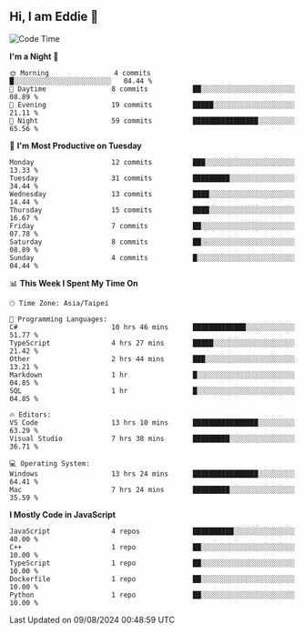 ## Hi, I am Eddie 👋

<!--START_SECTION:waka-->
![Code Time](http://img.shields.io/badge/Code%20Time-256%20hrs%2013%20mins-blue)

**I'm a Night 🦉** 

```text
🌞 Morning                4 commits           █░░░░░░░░░░░░░░░░░░░░░░░░   04.44 % 
🌆 Daytime                8 commits           ██░░░░░░░░░░░░░░░░░░░░░░░   08.89 % 
🌃 Evening                19 commits          █████░░░░░░░░░░░░░░░░░░░░   21.11 % 
🌙 Night                  59 commits          ████████████████░░░░░░░░░   65.56 % 
```
📅 **I'm Most Productive on Tuesday** 

```text
Monday                   12 commits          ███░░░░░░░░░░░░░░░░░░░░░░   13.33 % 
Tuesday                  31 commits          █████████░░░░░░░░░░░░░░░░   34.44 % 
Wednesday                13 commits          ████░░░░░░░░░░░░░░░░░░░░░   14.44 % 
Thursday                 15 commits          ████░░░░░░░░░░░░░░░░░░░░░   16.67 % 
Friday                   7 commits           ██░░░░░░░░░░░░░░░░░░░░░░░   07.78 % 
Saturday                 8 commits           ██░░░░░░░░░░░░░░░░░░░░░░░   08.89 % 
Sunday                   4 commits           █░░░░░░░░░░░░░░░░░░░░░░░░   04.44 % 
```


📊 **This Week I Spent My Time On** 

```text
🕑︎ Time Zone: Asia/Taipei

💬 Programming Languages: 
C#                       10 hrs 46 mins      █████████████░░░░░░░░░░░░   51.77 % 
TypeScript               4 hrs 27 mins       █████░░░░░░░░░░░░░░░░░░░░   21.42 % 
Other                    2 hrs 44 mins       ███░░░░░░░░░░░░░░░░░░░░░░   13.21 % 
Markdown                 1 hr                █░░░░░░░░░░░░░░░░░░░░░░░░   04.85 % 
SQL                      1 hr                █░░░░░░░░░░░░░░░░░░░░░░░░   04.85 % 

🔥 Editors: 
VS Code                  13 hrs 10 mins      ████████████████░░░░░░░░░   63.29 % 
Visual Studio            7 hrs 38 mins       █████████░░░░░░░░░░░░░░░░   36.71 % 

💻 Operating System: 
Windows                  13 hrs 24 mins      ████████████████░░░░░░░░░   64.41 % 
Mac                      7 hrs 24 mins       █████████░░░░░░░░░░░░░░░░   35.59 % 
```

**I Mostly Code in JavaScript** 

```text
JavaScript               4 repos             ██████████░░░░░░░░░░░░░░░   40.00 % 
C++                      1 repo              ██░░░░░░░░░░░░░░░░░░░░░░░   10.00 % 
TypeScript               1 repo              ██░░░░░░░░░░░░░░░░░░░░░░░   10.00 % 
Dockerfile               1 repo              ██░░░░░░░░░░░░░░░░░░░░░░░   10.00 % 
Python                   1 repo              ██░░░░░░░░░░░░░░░░░░░░░░░   10.00 % 
```




 Last Updated on 09/08/2024 00:48:59 UTC
<!--END_SECTION:waka-->
